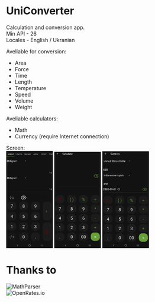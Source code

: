 # UniConverter
Calculation and conversion app.    
Min API - 26    
Locales - English / Ukranian      
           
Aveliable for conversion:
- Area   
- Force 
- Time 
- Length 
- Temperature 
- Speed   
- Volume    
- Weight  
     
Aveliable calculators:  
- Math  
- Currency (require Internet connection)     
    
Screen:  
<img src="https://github.com/AShunevich/UniConverter/blob/master/Screens/Screenshot_20200901-204606_UniConverter.jpg" width="25%" height="30%" > <img src="https://github.com/AShunevich/UniConverter/blob/master/Screens/Screenshot_20200901-204614_UniConverter.jpg" width="25%" height="30%" > <img  src="https://github.com/AShunevich/UniConverter/blob/master/Screens/Screenshot_20200901-204626_UniConverter.jpg" width="25%" height="30%" >     

# Thanks to 
![MathParser]("http://mathparser.org/")     
![OpenRates.io]("https://openrates.io/")  
